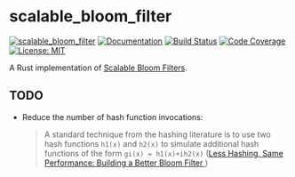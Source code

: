
scalable_bloom_filter
======================

[![scalable_bloom_filter](http://meritbadge.herokuapp.com/scalable_bloom_filter)](https://crates.io/crates/scalable_bloom_filter)
[![Documentation](https://docs.rs/scalable_bloom_filter/badge.svg)](https://docs.rs/scalable_bloom_filter)
[![Build Status](https://travis-ci.org/sile/scalable_bloom_filter.svg?branch=master)](https://travis-ci.org/sile/scalable_bloom_filter)
[![Code Coverage](https://codecov.io/gh/sile/scalable_bloom_filter/branch/master/graph/badge.svg)](https://codecov.io/gh/sile/scalable_bloom_filter/branch/master)
[![License: MIT](https://img.shields.io/badge/license-MIT-blue.svg)](LICENSE)

A Rust implementation of [Scalable Bloom Filters][sbf].

[sbf]: http://haslab.uminho.pt/cbm/files/dbloom.pdf

TODO
-----

- Reduce the number of hash function invocations:
   > A standard technique from the hashing literature is to use two hash functions `h1(x)` and `h2(x)` to simulate additional hash functions of the form `gi(x) = h1(x)+ih2(x)` ([Less Hashing, Same Performance: Building a Better Bloom Filter
](https://www.eecs.harvard.edu/~michaelm/postscripts/rsa2008.pdf))
